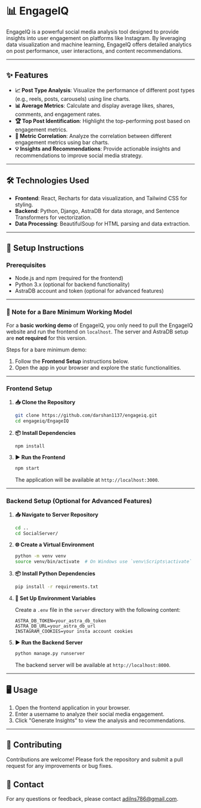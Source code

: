 # 📊 EngageIQ

EngageIQ is a powerful social media analysis tool designed to provide insights into user engagement on platforms like Instagram. By leveraging data visualization and machine learning, EngageIQ offers detailed analytics on post performance, user interactions, and content recommendations.

---

## ✨ Features

- **📈 Post Type Analysis**: Visualize the performance of different post types (e.g., reels, posts, carousels) using line charts.
- **📊 Average Metrics**: Calculate and display average likes, shares, comments, and engagement rates.
- **🏆 Top Post Identification**: Highlight the top-performing post based on engagement metrics.
- **🔗 Metric Correlation**: Analyze the correlation between different engagement metrics using bar charts.
- **💡 Insights and Recommendations**: Provide actionable insights and recommendations to improve social media strategy.

---

## 🛠️ Technologies Used

- **Frontend**: React, Recharts for data visualization, and Tailwind CSS for styling.
- **Backend**: Python, Django, AstraDB for data storage, and Sentence Transformers for vectorization.
- **Data Processing**: BeautifulSoup for HTML parsing and data extraction.

---

## 🚀 Setup Instructions

### Prerequisites

- Node.js and npm (required for the frontend)
- Python 3.x (optional for backend functionality)
- AstraDB account and token (optional for advanced features)

---

### 📝 Note for a Bare Minimum Working Model

For a **basic working demo** of EngageIQ, you only need to pull the EngageIQ website and run the frontend on `localhost`. The server and AstraDB setup are **not required** for this version.

Steps for a bare minimum demo:
1. Follow the **Frontend Setup** instructions below.
2. Open the app in your browser and explore the static functionalities.

---

### Frontend Setup

1. **📥 Clone the Repository**

   ```bash
   git clone https://github.com/darshan1137/engageiq.git
   cd engageiq/EngageIQ
   ```

2. **📦 Install Dependencies**

   ```bash
   npm install
   ```

3. **▶️ Run the Frontend**

   ```bash
   npm start
   ```

   The application will be available at `http://localhost:3000`.

---

### Backend Setup (Optional for Advanced Features)

1. **📥 Navigate to Server Repository**

   ```bash
   cd ..
   cd SocialServer/
   ```

2. **🌐 Create a Virtual Environment**

   ```bash
   python -m venv venv
   source venv/bin/activate  # On Windows use `venv\Scripts\activate`
   ```

3. **📦 Install Python Dependencies**

   ```bash
   pip install -r requirements.txt
   ```

4. **🔑 Set Up Environment Variables**

   Create a `.env` file in the `server` directory with the following content:

   ```plaintext
   ASTRA_DB_TOKEN=your_astra_db_token
   ASTRA_DB_URL=your_astra_db_url
   INSTAGRAM_COOKIES=your insta account cookies
   ```

5. **▶️ Run the Backend Server**

   ```bash
   python manage.py runserver
   ```

   The backend server will be available at `http://localhost:8000`.

---

## 🖥️ Usage

1. Open the frontend application in your browser.
2. Enter a username to analyze their social media engagement.
3. Click "Generate Insights" to view the analysis and recommendations.

---

## 🤝 Contributing

Contributions are welcome! Please fork the repository and submit a pull request for any improvements or bug fixes.



## 📧 Contact

For any questions or feedback, please contact [adilns786@gmail.com](mailto:adilns786@gmail.com).
